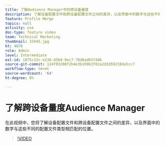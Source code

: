 ```yaml
---
title: 了解Audience Manager中的跨设备量度
description: 了解设备配置文件和跨设备配置文件之间的差异，以及界面中的数字与这些不同的配置文件类型相匹配的位置。
feature: Profile Merge
topics: null
activity: use
doc-type: feature video
team: Technical Marketing
thumbnail: 33445.jpg
kt: 4876
role: Admin
level: Intermediate
exl-id: 1075c33c-e230-456d-9ec7-70d8ad65f44b
source-git-commit: 124f03208f2b4e3b109b3f02a2d3d59210da5cc7
workflow-type: tm+mt
source-wordcount: '64'
ht-degree: 0%

---
```


# 了解跨设备量度Audience Manager

在此视频中，您将了解设备配置文件和跨设备配置文件之间的差异，以及界面中的数字与这些不同的配置文件类型相匹配的位置。

>[!VIDEO](https://video.tv.adobe.com/v/33445/?quality=12)
